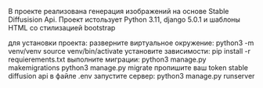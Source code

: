В проекте реализована генерация изображений на основе Stable Diffusision Api. Проект истользует Python 3.11, django 5.0.1
и шаблоны HTML со стилизацией bootstrap

для установки проекта:
разверните виртуальное окружение:
python3 -m venv/venv
source venv/bin/activate
установите зависимости:
pip install -r requierements.txt
выполните миграции:
python3 manage.py makemigrations
python3 manage.py migrate
пропишите ваш token stable diffusion api в файле .env
запустите сервер:
python3 manage.py runserver
